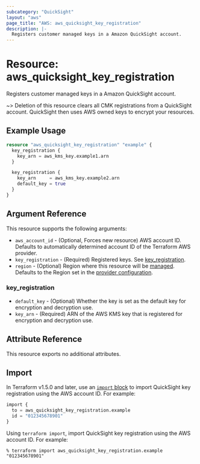 ```yaml
---
subcategory: "QuickSight"
layout: "aws"
page_title: "AWS: aws_quicksight_key_registration"
description: |-
  Registers customer managed keys in a Amazon QuickSight account.
---
```


# Resource: aws_quicksight_key_registration

Registers customer managed keys in a Amazon QuickSight account.

~> Deletion of this resource clears all CMK registrations from a QuickSight account. QuickSight then uses AWS owned keys to encrypt your resources.

## Example Usage

```terraform
resource "aws_quicksight_key_registration" "example" {
  key_registration {
    key_arn = aws_kms_key.example1.arn
  }

  key_registration {
    key_arn     = aws_kms_key.example2.arn
    default_key = true
  }
}
```

## Argument Reference

This resource supports the following arguments:

* `aws_account_id` - (Optional, Forces new resource) AWS account ID. Defaults to automatically determined account ID of the Terraform AWS provider.
* `key_registration` - (Required) Registered keys. See [key_registration](#key_registration).
* `region` - (Optional) Region where this resource will be [managed](https://docs.aws.amazon.com/general/latest/gr/rande.html#regional-endpoints). Defaults to the Region set in the [provider configuration](https://registry.terraform.io/providers/hashicorp/aws/latest/docs#aws-configuration-reference).

### key_registration

* `default_key` - (Optional) Whether the key is set as the default key for encryption and decryption use.
* `key_arn` - (Required) ARN of the AWS KMS key that is registered for encryption and decryption use.

## Attribute Reference

This resource exports no additional attributes.

## Import

In Terraform v1.5.0 and later, use an [`import` block](https://developer.hashicorp.com/terraform/language/import) to import QuickSight key registration using the AWS account ID. For example:

```terraform
import {
  to = aws_quicksight_key_registration.example
  id = "012345678901"
}
```

Using `terraform import`, import QuickSight key registration using the AWS account ID. For example:

```console
% terraform import aws_quicksight_key_registration.example "012345678901"
```
